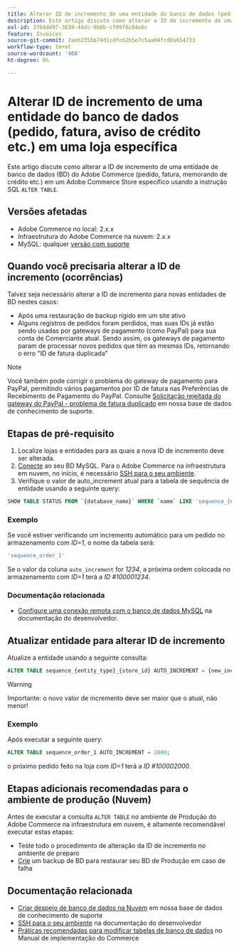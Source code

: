 ```yaml
---
title: Alterar ID de incremento de uma entidade do banco de dados (pedido, fatura, aviso de crédito etc.) em uma loja específica
description: Este artigo discute como alterar a ID de incremento de uma entidade de banco de dados (DB) do Adobe Commerce (pedido, fatura, memorando de crédito etc.) em uma loja Adobe Commerce específica usando a instrução SQL "ALTER TABLE".
exl-id: 3704dd97-3639-44dc-9b8b-cf09f0c04e6c
feature: Invoices
source-git-commit: 2aeb2355b74d1cdfc62b5e7c5aa04fcd0a654733
workflow-type: tm+mt
source-wordcount: '468'
ht-degree: 0%

---
```


# Alterar ID de incremento de uma entidade do banco de dados (pedido, fatura, aviso de crédito etc.) em uma loja específica

Este artigo discute como alterar a ID de incremento de uma entidade de banco de dados (BD) do Adobe Commerce (pedido, fatura, memorando de crédito etc.) em um Adobe Commerce Store específico usando a instrução SQL `ALTER TABLE`.

## Versões afetadas

* Adobe Commerce no local: 2.x.x
* Infraestrutura do Adobe Commerce na nuvem: 2.x.x
* MySQL: qualquer [versão com suporte](https://experienceleague.adobe.com/pt-br/docs/commerce-operations/installation-guide/system-requirements)

## Quando você precisaria alterar a ID de incremento (ocorrências)

Talvez seja necessário alterar a ID de incremento para novas entidades de BD nestes casos:

* Após uma restauração de backup rígido em um site ativo
* Alguns registros de pedidos foram perdidos, mas suas IDs já estão sendo usadas por gateways de pagamento (como PayPal) para sua conta de Comerciante atual. Sendo assim, os gateways de pagamento param de processar novos pedidos que têm as mesmas IDs, retornando o erro &quot;ID de fatura duplicada&quot;

>[!NOTE]
>
>Você também pode corrigir o problema do gateway de pagamento para PayPal, permitindo vários pagamentos por ID de fatura nas Preferências de Recebimento de Pagamento do PayPal. Consulte [Solicitação rejeitada do gateway do PayPal - problema de fatura duplicado](/help/troubleshooting/payments/paypal-gateway-rejected-request-duplicate-invoice-issue.md) em nossa base de dados de conhecimento de suporte.

## Etapas de pré-requisito

1. Localize lojas e entidades para as quais a nova ID de incremento deve ser alterada.
1. [Conecte](https://experienceleague.adobe.com/pt-br/docs/commerce-operations/installation-guide/prerequisites/database-server/mysql-remote) ao seu BD MySQL. Para o Adobe Commerce na infraestrutura em nuvem, no início, é necessário [SSH para o seu ambiente](https://experienceleague.adobe.com/docs/commerce-cloud-service/user-guide/develop/secure-connections.html?lang=pt-BR).
1. Verifique o valor de auto\_increment atual para a tabela de sequência de entidade usando a seguinte query:

```sql
SHOW TABLE STATUS FROM `{database_name}` WHERE `name` LIKE 'sequence_{entity_type}_{store_id}';
```

### Exemplo

Se você estiver verificando um incremento automático para um pedido no armazenamento com *ID=1*, o nome da tabela será:

```sql
'sequence_order_1'
```

Se o valor da coluna `auto_increment` for *1234*, a próxima ordem colocada no armazenamento com *ID=1* terá a *ID \#100001234*.

### Documentação relacionada

* [Configure uma conexão remota com o banco de dados MySQL](https://experienceleague.adobe.com/pt-br/docs/commerce-operations/installation-guide/prerequisites/database-server/mysql-remote) na documentação do desenvolvedor.

## Atualizar entidade para alterar ID de incremento

Atualize a entidade usando a seguinte consulta:

```sql
ALTER TABLE sequence_{entity_type}_{store_id} AUTO_INCREMENT = {new_increment_value};
```

>[!WARNING]
>
>Importante: o novo valor de incremento deve ser maior que o atual, não menor!

### Exemplo

Após executar a seguinte query:

```sql
ALTER TABLE sequence_order_1 AUTO_INCREMENT = 2000;
```

o próximo pedido feito na loja com *ID=1* terá a *ID \#100002000*.

## Etapas adicionais recomendadas para o ambiente de produção (Nuvem)

Antes de executar a consulta `ALTER TABLE` no ambiente de Produção do Adobe Commerce na infraestrutura em nuvem, é altamente recomendável executar estas etapas:

* Teste todo o procedimento de alteração da ID de incremento no ambiente de preparo
* [Crie](/help/how-to/general/create-database-dump-on-cloud.md) um backup de BD para restaurar seu BD de Produção em caso de falha

## Documentação relacionada

* [Criar despejo de banco de dados na Nuvem](/help/how-to/general/create-database-dump-on-cloud.md) em nossa base de dados de conhecimento de suporte
* [SSH para o seu ambiente](https://experienceleague.adobe.com/docs/commerce-cloud-service/user-guide/develop/secure-connections.html?lang=pt-BR) na documentação do desenvolvedor
* [Práticas recomendadas para modificar tabelas de banco de dados](https://experienceleague.adobe.com/pt-br/docs/commerce-operations/implementation-playbook/best-practices/development/modifying-core-and-third-party-tables#why-adobe-recommends-avoiding-modifications) no Manual de implementação do Commerce
